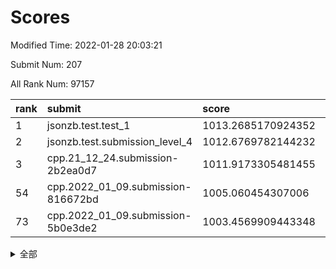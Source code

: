# Scores

Modified Time: 2022-01-28 20:03:21

Submit Num: 207

All Rank Num: 97157

| rank |               submit               |       score        |       sigma        | pk_num |
| :--- | :--------------------------------- | :----------------- | :----------------- | :----- |
| 1    | jsonzb.test.test_1                 | 1013.2685170924352 | 0.7942539476004654 | 1877   |
| 2    | jsonzb.test.submission_level_4     | 1012.6769782144232 | 0.8017159071928196 | 1876   |
| 3    | cpp.21_12_24.submission-2b2ea0d7   | 1011.9173305481455 | 0.7800010787313362 | 1876   |
| 54   | cpp.2022_01_09.submission-816672bd | 1005.060454307006  | 0.7183522227389302 | 1877   |
| 73   | cpp.2022_01_09.submission-5b0e3de2 | 1003.4569909443348 | 0.7123727282449276 | 1878   |


<details>
<summary>全部</summary>

| rank |                 submit                 |       score        |       sigma        | pk_num |
| :--- | :------------------------------------- | :----------------- | :----------------- | :----- |
| 1    | jsonzb.test.test_1                     | 1013.2685170924352 | 0.7942539476004654 | 1877   |
| 2    | jsonzb.test.submission_level_4         | 1012.6769782144232 | 0.8017159071928196 | 1876   |
| 3    | cpp.21_12_24.submission-2b2ea0d7       | 1011.9173305481455 | 0.7800010787313362 | 1876   |
| 4    | gobigger.level_3.submission_level_3_9  | 1011.5074227793127 | 0.7731845811262223 | 1881   |
| 5    | gobigger.level_3.submission_level_3_2  | 1011.4100015314857 | 0.7700633570111397 | 1877   |
| 6    | gobigger.level_3.submission_level_3_13 | 1011.0258978038387 | 0.7642397725429035 | 1876   |
| 7    | gobigger.level_3.submission_level_3_32 | 1011.0195010093595 | 0.7683627395749446 | 1877   |
| 8    | gobigger.level_3.submission_level_3_5  | 1010.8934857129067 | 0.7641788748284871 | 1880   |
| 9    | gobigger.level_3.submission_level_3_27 | 1010.8821732579045 | 0.7603837742951673 | 1879   |
| 10   | gobigger.level_3.submission_level_3_25 | 1010.8139120468124 | 0.7709487849570438 | 1879   |
| 11   | gobigger.level_3.submission_level_3_31 | 1010.7367559704918 | 0.783227727185028  | 1879   |
| 12   | gobigger.level_3.submission_level_3_21 | 1010.7187517126494 | 0.7575032383021247 | 1874   |
| 13   | gobigger.level_3.submission_level_3_40 | 1010.5017949783173 | 0.7785755066702856 | 1880   |
| 14   | gobigger.level_3.submission_level_3_47 | 1010.2547439219012 | 0.7446508290272674 | 1875   |
| 15   | gobigger.level_3.submission_level_3_19 | 1010.2294594811733 | 0.7695309477140228 | 1876   |
| 16   | gobigger.level_3.submission_level_3_7  | 1010.2068144500764 | 0.7780404405901121 | 1873   |
| 17   | gobigger.level_3.submission_level_3_39 | 1010.117977655114  | 0.7787104142261904 | 1875   |
| 18   | gobigger.level_3.submission_level_3_0  | 1010.0250875979118 | 0.7480256854621768 | 1880   |
| 19   | gobigger.level_3.submission_level_3_49 | 1010.0215579184772 | 0.784022595121674  | 1880   |
| 20   | gobigger.level_3.submission_level_3_8  | 1010.0006997348421 | 0.7353574505383789 | 1880   |
| 21   | gobigger.level_3.submission_level_3_3  | 1009.9809663782054 | 0.7753196347469913 | 1878   |
| 22   | gobigger.level_3.submission_level_3_20 | 1009.9505948124032 | 0.7682260015301405 | 1873   |
| 23   | gobigger.level_3.submission_level_3_42 | 1009.9464900452463 | 0.7708251624541741 | 1877   |
| 24   | gobigger.level_3.submission_level_3_16 | 1009.8758172386438 | 0.762543004281953  | 1876   |
| 25   | gobigger.level_3.submission_level_3_43 | 1009.8474265062774 | 0.7672819468027043 | 1879   |
| 26   | gobigger.level_3.submission_level_3_48 | 1009.8377224386013 | 0.7390711281709551 | 1880   |
| 27   | gobigger.level_3.submission_level_3_23 | 1009.8261559915127 | 0.7595421139174025 | 1875   |
| 28   | gobigger.level_3.submission_level_3_6  | 1009.7933787594692 | 0.7541213470664142 | 1881   |
| 29   | gobigger.level_3.submission_level_3_11 | 1009.6943230513644 | 0.756172726809351  | 1879   |
| 30   | gobigger.level_3.submission_level_3_35 | 1009.6734536843958 | 0.7498371945139028 | 1879   |
| 31   | gobigger.level_3.submission_level_3_28 | 1009.6665276270802 | 0.7323991002992584 | 1877   |
| 32   | gobigger.level_3.submission_level_3_24 | 1009.6349739312819 | 0.7510868721825465 | 1875   |
| 33   | gobigger.level_3.submission_level_3_14 | 1009.6044604229428 | 0.7592528219449498 | 1876   |
| 34   | gobigger.level_3.submission_level_3_44 | 1009.6024972005063 | 0.7544848973528236 | 1879   |
| 35   | gobigger.level_3.submission_level_3_15 | 1009.5674830925171 | 0.7534457734165166 | 1883   |
| 36   | gobigger.level_3.submission_level_3_36 | 1009.5572823080361 | 0.7475263999257724 | 1882   |
| 37   | gobigger.level_3.submission_level_3_37 | 1009.5409740482249 | 0.7389946774694459 | 1877   |
| 38   | gobigger.level_3.submission_level_3_1  | 1009.5007374755369 | 0.7558714417970311 | 1877   |
| 39   | gobigger.level_3.submission_level_3_45 | 1009.4613392108827 | 0.7770828732506243 | 1871   |
| 40   | gobigger.level_3.submission_level_3_46 | 1009.3677580552796 | 0.7349948533728506 | 1876   |
| 41   | gobigger.level_3.submission_level_3_30 | 1009.3650891091849 | 0.7311470776622263 | 1882   |
| 42   | gobigger.level_3.submission_level_3_12 | 1009.3313368447423 | 0.7483790102654195 | 1875   |
| 43   | gobigger.level_3.submission_level_3_17 | 1009.3091770957301 | 0.7600688261528548 | 1875   |
| 44   | gobigger.level_3.submission_level_3_4  | 1009.2163071095368 | 0.7389887725835504 | 1877   |
| 45   | gobigger.level_3.submission_level_3_34 | 1009.2158990671777 | 0.7577140577744117 | 1880   |
| 46   | gobigger.level_3.submission_level_3_26 | 1009.1968385234511 | 0.7452898254791019 | 1881   |
| 47   | gobigger.level_3.submission_level_3_38 | 1009.0051699890877 | 0.7485487763107216 | 1883   |
| 48   | gobigger.level_3.submission_level_3_22 | 1008.9363809718117 | 0.7815712336395898 | 1878   |
| 49   | gobigger.level_3.submission_level_3_18 | 1008.6309127596094 | 0.7493496579363327 | 1882   |
| 50   | gobigger.level_3.submission_level_3_29 | 1008.568811047218  | 0.7500647512881857 | 1879   |
| 51   | gobigger.level_3.submission_level_3_10 | 1008.5270307295168 | 0.75057641403307   | 1873   |
| 52   | gobigger.level_3.submission_level_3_33 | 1008.4381871264011 | 0.7376904359984976 | 1880   |
| 53   | gobigger.level_3.submission_level_3_41 | 1008.2662951204104 | 0.7441195701122597 | 1882   |
| 54   | cpp.2022_01_09.submission-816672bd     | 1005.060454307006  | 0.7183522227389302 | 1877   |
| 55   | gobigger.level_1.submission_level_1_32 | 1004.5690228966986 | 0.7228368885997795 | 1870   |
| 56   | gobigger.level_1.submission_level_1_16 | 1004.5443327662891 | 0.7201346003348855 | 1874   |
| 57   | gobigger.level_1.submission_level_1_2  | 1004.4836027066266 | 0.729773374661725  | 1880   |
| 58   | gobigger.level_1.submission_level_1_15 | 1004.414381204387  | 0.705660410561317  | 1876   |
| 59   | gobigger.level_1.submission_level_1_36 | 1004.3095525122911 | 0.7206972526999108 | 1881   |
| 60   | gobigger.level_1.submission_level_1_19 | 1004.2193172668833 | 0.7176555159350771 | 1876   |
| 61   | gobigger.level_1.submission_level_1_5  | 1004.1889003223414 | 0.7188780073229661 | 1880   |
| 62   | gobigger.level_1.submission_level_1_7  | 1004.1715933534057 | 0.7191044714953211 | 1879   |
| 63   | gobigger.level_1.submission_level_1_1  | 1004.154768939975  | 0.7220097776042202 | 1876   |
| 64   | gobigger.level_1.submission_level_1_48 | 1004.0206945010268 | 0.7277076733338    | 1879   |
| 65   | gobigger.level_1.submission_level_1_45 | 1004.0075390383025 | 0.7230899931612954 | 1883   |
| 66   | gobigger.level_1.submission_level_1_6  | 1003.8256809782725 | 0.7138235748657673 | 1878   |
| 67   | gobigger.level_1.submission_level_1_37 | 1003.7011380728261 | 0.7095944239213707 | 1879   |
| 68   | gobigger.level_1.submission_level_1_17 | 1003.6220784338668 | 0.7060572795392468 | 1876   |
| 69   | gobigger.level_1.submission_level_1_39 | 1003.6178822890563 | 0.7196342378408431 | 1880   |
| 70   | gobigger.level_1.submission_level_1_21 | 1003.6113386055852 | 0.7238960292863037 | 1881   |
| 71   | gobigger.level_1.submission_level_1_43 | 1003.5167675958205 | 0.7179467776808506 | 1872   |
| 72   | gobigger.level_1.submission_level_1_13 | 1003.4576519476691 | 0.716916149428594  | 1877   |
| 73   | cpp.2022_01_09.submission-5b0e3de2     | 1003.4569909443348 | 0.7123727282449276 | 1878   |
| 74   | gobigger.level_1.submission_level_1_28 | 1003.4149511859773 | 0.7114592958387844 | 1878   |
| 75   | gobigger.level_1.submission_level_1_33 | 1003.4042966825416 | 0.721132836987194  | 1875   |
| 76   | gobigger.level_1.submission_level_1_20 | 1003.4012189871294 | 0.7199877066784705 | 1878   |
| 77   | gobigger.level_1.submission_level_1_46 | 1003.3810345067076 | 0.7095382598424966 | 1875   |
| 78   | gobigger.level_1.submission_level_1_14 | 1003.3495633255906 | 0.7075463450883744 | 1872   |
| 79   | gobigger.level_1.submission_level_1_24 | 1003.3383946173418 | 0.7038488524037648 | 1872   |
| 80   | gobigger.level_1.submission_level_1_34 | 1003.3352542741211 | 0.7173370929937424 | 1876   |
| 81   | gobigger.level_1.submission_level_1_9  | 1003.2743662490469 | 0.717285533195038  | 1872   |
| 82   | gobigger.level_1.submission_level_1_18 | 1003.2364559231534 | 0.7241760004352188 | 1878   |
| 83   | gobigger.level_1.submission_level_1_30 | 1003.1745557707108 | 0.7239887616926954 | 1876   |
| 84   | gobigger.level_1.submission_level_1_29 | 1003.003703178766  | 0.7112029522006457 | 1877   |
| 85   | gobigger.level_1.submission_level_1_11 | 1002.9972182449515 | 0.7175631641185174 | 1875   |
| 86   | gobigger.level_1.submission_level_1_26 | 1002.9677358830877 | 0.7267977816498944 | 1882   |
| 87   | gobigger.level_1.submission_level_1_12 | 1002.9034018469097 | 0.708966168084254  | 1877   |
| 88   | gobigger.level_1.submission_level_1_27 | 1002.8494725762441 | 0.7084620441896482 | 1878   |
| 89   | gobigger.level_1.submission_level_1_3  | 1002.7634128231865 | 0.7291669223979773 | 1875   |
| 90   | gobigger.level_1.submission_level_1_40 | 1002.7585291263598 | 0.7091059789779856 | 1879   |
| 91   | gobigger.level_1.submission_level_1_0  | 1002.7482293013294 | 0.7072523229486071 | 1877   |
| 92   | gobigger.level_1.submission_level_1_42 | 1002.6860856192949 | 0.7165251055893772 | 1878   |
| 93   | gobigger.level_1.submission_level_1_41 | 1002.6850329509361 | 0.7181936164478705 | 1876   |
| 94   | gobigger.level_1.submission_level_1_25 | 1002.4228925391279 | 0.7164803630784694 | 1874   |
| 95   | gobigger.level_1.submission_level_1_22 | 1002.4100227907303 | 0.7023656302300282 | 1878   |
| 96   | gobigger.level_1.submission_level_1_44 | 1002.3864667388957 | 0.7085965914665008 | 1878   |
| 97   | gobigger.level_1.submission_level_1_10 | 1002.227077814188  | 0.7198335178253509 | 1878   |
| 98   | gobigger.level_1.submission_level_1_35 | 1002.1664459296361 | 0.7129087780327716 | 1879   |
| 99   | gobigger.level_1.submission_level_1_49 | 1002.1608005158413 | 0.7192879673340924 | 1875   |
| 100  | gobigger.level_1.submission_level_1_8  | 1002.1102083493806 | 0.7078749693292847 | 1874   |
| 101  | gobigger.level_1.submission_level_1_31 | 1002.003114777486  | 0.7269670041944613 | 1879   |
| 102  | gobigger.level_1.submission_level_1_23 | 1001.8959549136173 | 0.706233103107087  | 1876   |
| 103  | gobigger.level_1.submission_level_1_47 | 1001.8066080384084 | 0.7120404480442745 | 1881   |
| 104  | gobigger.level_1.submission_level_1_4  | 1001.2146306992727 | 0.7112604054916093 | 1879   |
| 105  | gobigger.level_1.submission_level_1_38 | 1001.2023423756261 | 0.7083502045471012 | 1874   |
| 106  | gobigger.random.submission_random_28   | 997.7022170418213  | 0.7032060788961296 | 1876   |
| 107  | gobigger.random.submission_random_38   | 997.484914645302   | 0.6999367302622319 | 1875   |
| 108  | gobigger.random.submission_random_21   | 997.4609585596619  | 0.7032086133859214 | 1878   |
| 109  | gobigger.random.submission_random_27   | 997.3963829220754  | 0.7036848970488584 | 1879   |
| 110  | gobigger.random.submission_random_10   | 997.321986753735   | 0.7136391221327382 | 1874   |
| 111  | gobigger.random.submission_random_23   | 997.0437668190181  | 0.7138104500854096 | 1879   |
| 112  | gobigger.random.submission_random_19   | 997.0411555878924  | 0.7130019826902871 | 1877   |
| 113  | gobigger.random.submission_random_36   | 996.9144398732864  | 0.7096021792044742 | 1878   |
| 114  | gobigger.random.submission_random_45   | 996.895053583515   | 0.6901790652189452 | 1882   |
| 115  | gobigger.random.submission_random_17   | 996.753926892698   | 0.7190060226686027 | 1874   |
| 116  | gobigger.random.submission_random_9    | 996.6268775444802  | 0.7170928464884845 | 1880   |
| 117  | gobigger.random.submission_random_5    | 996.5862826870391  | 0.712798892631176  | 1871   |
| 118  | gobigger.random.submission_random_34   | 996.4375814958336  | 0.7085448468241335 | 1875   |
| 119  | gobigger.random.submission_random_37   | 996.4235918824709  | 0.7037906672007421 | 1878   |
| 120  | gobigger.random.submission_random_14   | 996.3900923399437  | 0.7100152660751232 | 1879   |
| 121  | gobigger.random.submission_random_44   | 996.3815156763405  | 0.7096074300881032 | 1879   |
| 122  | gobigger.random.submission_random_31   | 996.3702330800412  | 0.7078435255966005 | 1878   |
| 123  | gobigger.random.submission_random_16   | 996.3388271815023  | 0.7074396132400211 | 1876   |
| 124  | gobigger.random.submission_random_18   | 996.3213712656817  | 0.7062406326010162 | 1877   |
| 125  | gobigger.random.submission_random_0    | 996.3045563824927  | 0.7066834704257114 | 1880   |
| 126  | gobigger.random.submission_random_42   | 996.3031387355868  | 0.7213853207794646 | 1876   |
| 127  | gobigger.random.submission_random_46   | 996.2318966443078  | 0.7073182298814245 | 1876   |
| 128  | gobigger.random.submission_random_24   | 996.2083818987551  | 0.7144560609212326 | 1875   |
| 129  | gobigger.random.submission_random_7    | 996.0783072092679  | 0.7118994762417034 | 1879   |
| 130  | gobigger.random.submission_random_41   | 996.0764417006673  | 0.7020385587215392 | 1874   |
| 131  | gobigger.random.submission_random_29   | 996.072496696952   | 0.7080959407150367 | 1875   |
| 132  | gobigger.random.submission_random_39   | 996.0687302485486  | 0.7090115134761062 | 1877   |
| 133  | gobigger.random.submission_random_8    | 995.9860422794767  | 0.7102975965642749 | 1870   |
| 134  | gobigger.random.submission_random_40   | 995.893867957636   | 0.7176520107362386 | 1876   |
| 135  | gobigger.random.submission_random_2    | 995.8504979334887  | 0.7240530534637034 | 1878   |
| 136  | gobigger.random.submission_random_13   | 995.8414666424401  | 0.7181208074209989 | 1884   |
| 137  | gobigger.random.submission_random_26   | 995.8330478431426  | 0.6996896181737717 | 1877   |
| 138  | gobigger.random.submission_random_33   | 995.8307854590973  | 0.7065205728822243 | 1881   |
| 139  | gobigger.random.submission_random_11   | 995.7764200019768  | 0.7046764274631953 | 1883   |
| 140  | gobigger.random.submission_random_35   | 995.6550273438619  | 0.7051289675657513 | 1879   |
| 141  | gobigger.random.submission_random_32   | 995.643012584343   | 0.7052712194448906 | 1873   |
| 142  | gobigger.random.submission_random_22   | 995.6222698573231  | 0.7207076987248293 | 1879   |
| 143  | gobigger.random.submission_random_43   | 995.6030105046389  | 0.6993814044744113 | 1881   |
| 144  | gobigger.random.submission_random_6    | 995.5542629379643  | 0.7043349481394574 | 1879   |
| 145  | gobigger.random.submission_random_3    | 995.5407949347606  | 0.7140355081180816 | 1873   |
| 146  | gobigger.random.submission_random_30   | 995.4519864422836  | 0.7086164591359188 | 1881   |
| 147  | gobigger.random.submission_random_15   | 995.1697497758313  | 0.7053780308076647 | 1875   |
| 148  | gobigger.random.submission_random_12   | 995.1525632202807  | 0.7175546759762957 | 1879   |
| 149  | gobigger.random.submission_random_49   | 995.1143126655815  | 0.7139068958583865 | 1877   |
| 150  | gobigger.random.submission_random_4    | 995.1099060352933  | 0.7198096559683419 | 1879   |
| 151  | gobigger.random.submission_random_20   | 995.0964836240155  | 0.7072958855002552 | 1876   |
| 152  | gobigger.random.submission_random_48   | 994.9039003951513  | 0.7118527772376226 | 1879   |
| 153  | gobigger.random.submission_random_25   | 994.9006220588     | 0.7124419288449592 | 1881   |
| 154  | gobigger.random.submission_random_47   | 994.8839834009631  | 0.7018741869399434 | 1876   |
| 155  | gobigger.random.submission_random_1    | 994.7820570303296  | 0.7224854003158349 | 1875   |
| 156  | gobigger.level_2.submission_level_2_46 | 994.1785324361211  | 0.717884795315389  | 1883   |
| 157  | gobigger.level_2.submission_level_2_15 | 993.585422479588   | 0.7324762488253156 | 1873   |
| 158  | gobigger.level_2.submission_level_2_0  | 993.4369067336055  | 0.7355243459618083 | 1881   |
| 159  | gobigger.level_2.submission_level_2_17 | 993.3107172250593  | 0.735007808959049  | 1879   |
| 160  | gobigger.level_2.submission_level_2_23 | 993.2525035288537  | 0.7294306013725352 | 1879   |
| 161  | gobigger.level_2.submission_level_2_22 | 993.1681413127005  | 0.7339830548091617 | 1879   |
| 162  | gobigger.level_2.submission_level_2_39 | 993.0697857858845  | 0.7374026614509235 | 1875   |
| 163  | gobigger.level_2.submission_level_2_48 | 992.9781099665998  | 0.7364070068885528 | 1880   |
| 164  | gobigger.level_2.submission_level_2_1  | 992.7625882558299  | 0.7454025216034085 | 1880   |
| 165  | gobigger.level_2.submission_level_2_40 | 992.716667203091   | 0.7275530559062393 | 1874   |
| 166  | gobigger.level_2.submission_level_2_6  | 992.6485304751924  | 0.7422646714506073 | 1874   |
| 167  | gobigger.level_2.submission_level_2_14 | 992.6099162087925  | 0.7597779651733082 | 1882   |
| 168  | gobigger.level_2.submission_level_2_29 | 992.5367597210643  | 0.7490690081157234 | 1873   |
| 169  | gobigger.level_2.submission_level_2_37 | 992.5036255487315  | 0.7532415683587003 | 1875   |
| 170  | gobigger.level_2.submission_level_2_34 | 992.4842884894377  | 0.719571536749169  | 1881   |
| 171  | gobigger.level_2.submission_level_2_49 | 992.3811937529945  | 0.7543181295302724 | 1876   |
| 172  | gobigger.level_2.submission_level_2_9  | 992.3475629321988  | 0.7486568319263016 | 1874   |
| 173  | gobigger.level_2.submission_level_2_27 | 992.3093130406013  | 0.7359487214858019 | 1873   |
| 174  | gobigger.level_2.submission_level_2_24 | 992.2797172750832  | 0.7510643855472348 | 1879   |
| 175  | gobigger.level_2.submission_level_2_32 | 992.265658213479   | 0.7465845206331368 | 1883   |
| 176  | gobigger.level_2.submission_level_2_25 | 992.2480699043517  | 0.729806159850991  | 1880   |
| 177  | gobigger.level_2.submission_level_2_33 | 992.1733821849699  | 0.7456833722961589 | 1878   |
| 178  | gobigger.level_2.submission_level_2_4  | 992.1573099460609  | 0.742883686562305  | 1876   |
| 179  | gobigger.level_2.submission_level_2_3  | 992.1494149627897  | 0.749294842651158  | 1877   |
| 180  | gobigger.level_2.submission_level_2_26 | 992.0456065663324  | 0.7390612797597742 | 1878   |
| 181  | gobigger.level_2.submission_level_2_30 | 992.0369153161008  | 0.7406937638361281 | 1881   |
| 182  | gobigger.level_2.submission_level_2_16 | 992.0263300509398  | 0.7458197433903083 | 1875   |
| 183  | gobigger.level_2.submission_level_2_31 | 991.9350985255328  | 0.7394098953054332 | 1878   |
| 184  | gobigger.level_2.submission_level_2_19 | 991.9236963486545  | 0.7476678923865185 | 1879   |
| 185  | gobigger.level_2.submission_level_2_8  | 991.9050560665826  | 0.7368099490828517 | 1883   |
| 186  | gobigger.level_2.submission_level_2_12 | 991.9041298832072  | 0.7654312542985398 | 1870   |
| 187  | gobigger.level_2.submission_level_2_20 | 991.8589322861908  | 0.7402091338329555 | 1875   |
| 188  | gobigger.level_2.submission_level_2_43 | 991.7940684647442  | 0.7570866081379904 | 1880   |
| 189  | gobigger.level_2.submission_level_2_18 | 991.7586603914865  | 0.7504982041689371 | 1872   |
| 190  | gobigger.level_2.submission_level_2_36 | 991.7094303509926  | 0.7474343889339394 | 1878   |
| 191  | gobigger.level_2.submission_level_2_42 | 991.7090940495489  | 0.7439405110310618 | 1878   |
| 192  | gobigger.level_2.submission_level_2_35 | 991.6381878235682  | 0.7386061416259464 | 1876   |
| 193  | gobigger.level_2.submission_level_2_2  | 991.598018166859   | 0.7396439187259762 | 1877   |
| 194  | gobigger.level_2.submission_level_2_41 | 991.5451986435838  | 0.7606045900258059 | 1880   |
| 195  | gobigger.level_2.submission_level_2_47 | 991.5385803778933  | 0.7517583622678    | 1877   |
| 196  | gobigger.level_2.submission_level_2_28 | 991.1874229811039  | 0.7448735090053107 | 1878   |
| 197  | gobigger.level_2.submission_level_2_38 | 991.1661165697791  | 0.7403684541209319 | 1881   |
| 198  | gobigger.level_2.submission_level_2_10 | 991.1346470284441  | 0.7683311317421411 | 1879   |
| 199  | gobigger.level_2.submission_level_2_13 | 991.0159062463715  | 0.7486435358078971 | 1880   |
| 200  | gobigger.level_2.submission_level_2_44 | 990.8564666824708  | 0.760065872372964  | 1877   |
| 201  | gobigger.level_2.submission_level_2_45 | 990.8560941546856  | 0.7858375033119692 | 1885   |
| 202  | gobigger.level_2.submission_level_2_7  | 990.7521642001119  | 0.7721234865191056 | 1874   |
| 203  | gobigger.level_2.submission_level_2_21 | 990.5399417692507  | 0.7584097338058463 | 1878   |
| 204  | gobigger.level_2.submission_level_2_5  | 990.3600772260143  | 0.77477851384374   | 1873   |
| 205  | gobigger.level_2.submission_level_2_11 | 989.947153671004   | 0.7743859511164974 | 1872   |
| 206  | gobigger.none.submission_none_1        | 976.9754877497974  | 1.2527339410685958 | 1881   |
| 207  | gobigger.none.submission_none_0        | 976.1193832461455  | 1.362238145188195  | 1874   |

</details>